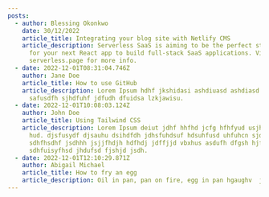 ```yaml
---
posts:
  - author: Blessing Okonkwo
    date: 30/12/2022
    article_title: Integrating your blog site with Netlify CMS
    article_description: Serverless SaaS is aiming to be the perfect starting point
      for your next React app to build full-stack SaaS applications. Visit
      serverless.page for more info.
  - date: 2022-12-01T08:31:04.746Z
    author: Jane Doe
    article_title: How to use GitHub
    article_description: L﻿orem Ipsum hdhf jkshidasi ashdiuasd ashdiasd sjkdhasias
      safusdfh sjhdfuhf jdfudh dfuidsa lzkjawisu.
  - date: 2022-12-01T10:08:03.124Z
    author: John Doe
    article_title: Using Tailwind CSS
    article_description: L﻿orem Ipsum deiut jdhf hhfhd jcfg hfhfyud usjhs hfhjjdu
      hud. djsfusydf djsauhu dsihdfdh jdhsfuhdsuf hdsuhfusd uhfuhcn sjdhfuhsdfh
      sdhfhsdhf jsdhhh jsjjfhdjh hdfhdj jdffjjd vbxhus asdufh dfgsh hjfhhnh
      sdhfuisyfhsd jhdufsd fjshjd jsdh.
  - date: 2022-12-01T12:10:29.871Z
    author: Abigail Michael
    article_title: How to fry an egg
    article_description: Oil in pan, pan on fire, egg in pan hgaughv  jhhgvb
---
```


